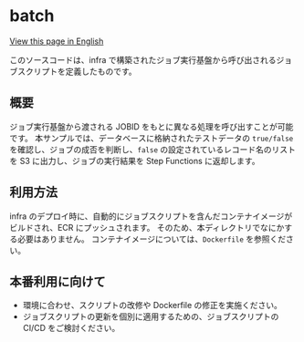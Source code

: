 # batch

[View this page in English](./README.md)

このソースコードは、infra で構築されたジョブ実行基盤から呼び出されるジョブスクリプトを定義したものです。

## 概要

ジョブ実行基盤から渡される JOBID をもとに異なる処理を呼び出すことが可能です。
本サンプルでは、データベースに格納されたテストデータの `true/false` を確認し、ジョブの成否を判断し、`false` の設定されているレコード名のリストを S3 に出力し、ジョブの実行結果を Step Functions に返却します。

## 利用方法

infra のデプロイ時に、自動的にジョブスクリプトを含んだコンテナイメージがビルドされ、ECR にプッシュされます。
そのため、本ディレクトリでなにかする必要はありません。
コンテナイメージについては、`Dockerfile` を参照ください。

## 本番利用に向けて

- 環境に合わせ、スクリプトの改修や Dockerfile の修正を実施ください。
- ジョブスクリプトの更新を個別に適用するための、ジョブスクリプトの CI/CD をご検討ください。
